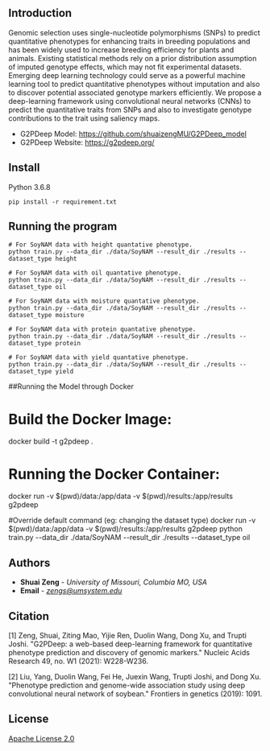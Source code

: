 ## Introduction

Genomic selection uses single-nucleotide polymorphisms (SNPs) to predict quantitative phenotypes for enhancing traits in breeding populations and has been widely used to increase breeding efficiency for plants and animals. Existing statistical methods rely on a prior distribution assumption of imputed genotype effects, which may not fit experimental datasets. Emerging deep learning technology could serve as a powerful machine learning tool to predict quantitative phenotypes without imputation and also to discover potential associated genotype markers efficiently. We propose a deep-learning framework using convolutional neural networks (CNNs) to predict the quantitative traits from SNPs and also to investigate genotype contributions to the trait using saliency maps. 

* G2PDeep Model: https://github.com/shuaizengMU/G2PDeep_model
* G2PDeep Website: https://g2pdeep.org/

## Install

Python 3.6.8
```
pip install -r requirement.txt
```

## Running the program

```
# For SoyNAM data with height quantative phenotype.
python train.py --data_dir ./data/SoyNAM --result_dir ./results --dataset_type height

# For SoyNAM data with oil quantative phenotype.
python train.py --data_dir ./data/SoyNAM --result_dir ./results --dataset_type oil

# For SoyNAM data with moisture quantative phenotype.
python train.py --data_dir ./data/SoyNAM --result_dir ./results --dataset_type moisture

# For SoyNAM data with protein quantative phenotype.
python train.py --data_dir ./data/SoyNAM --result_dir ./results --dataset_type protein

# For SoyNAM data with yield quantative phenotype.
python train.py --data_dir ./data/SoyNAM --result_dir ./results --dataset_type yield
```

##Running the Model through Docker

# Build the Docker Image:
docker build -t g2pdeep .

# Running the Docker Container:
docker run -v $(pwd)/data:/app/data -v $(pwd)/results:/app/results g2pdeep

#Override default command (eg: changing the dataset type)
docker run -v $(pwd)/data:/app/data -v $(pwd)/results:/app/results g2pdeep python train.py --data_dir ./data/SoyNAM --result_dir ./results --dataset_type oil

## Authors

* **Shuai Zeng** - *University of Missouri, Columbia MO, USA*
* **Email** - *zengs@umsystem.edu* 


## Citation

[1] Zeng, Shuai, Ziting Mao, Yijie Ren, Duolin Wang, Dong Xu, and Trupti Joshi. "G2PDeep: a web-based deep-learning framework for quantitative phenotype prediction and discovery of genomic markers." Nucleic Acids Research 49, no. W1 (2021): W228-W236.

[2] Liu, Yang, Duolin Wang, Fei He, Juexin Wang, Trupti Joshi, and Dong Xu. "Phenotype prediction and genome-wide association study using deep convolutional neural network of soybean." Frontiers in genetics (2019): 1091.

## License

[Apache License 2.0](LICENSE)

